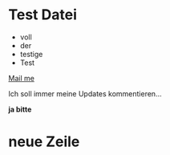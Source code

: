 # Test Datei
* voll
* der
* testige
* Test

[Mail me](mailto:nils.armbruster@europace.de)

Ich soll immer meine Updates kommentieren...

**ja bitte**

# neue Zeile
